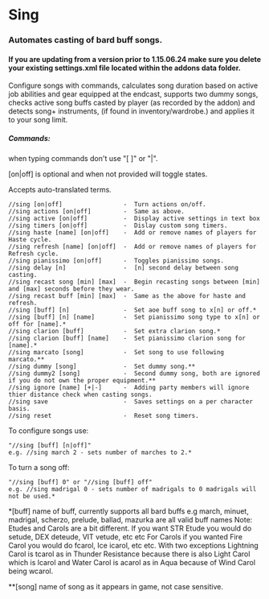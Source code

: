 # Sing
### Automates casting of bard buff songs.
#### If you are updating from a version prior to 1.15.06.24 make sure you delete your existing settings.xml file located within the addons data folder.
Configure songs with commands, calculates song duration based on active job abilities and gear equipped 
at the endcast, supports two dummy songs, checks active song buffs casted by player (as recorded by the addon) and detects song+ 
instruments, (if found in inventory/wardrobe.) and applies it to your song limit.

##### Commands: 
when typing commands don't use "[ ]" or "|". 

[on|off] is optional and when not provided will toggle states.

Accepts auto-translated terms.

	//sing [on|off]                 -  Turn actions on/off.
	//sing actions [on|off]         -  Same as above.
	//sing active [on|off]          -  Display active settings in text box
	//sing timers [on|off]          -  Dislay custom song timers.
	//sing haste [name] [on|off]    -  Add or remove names of players for Haste cycle.
	//sing refresh [name] [on|off]  -  Add or remove names of players for Refresh cycle.
	//sing pianissimo [on|off]      -  Toggles pianissimo songs.
	//sing delay [n]                -  [n] second delay between song casting.
	//sing recast song [min] [max]  -  Begin recasting songs between [min] and [max] seconds before they wear.
	//sing recast buff [min] [max]  -  Same as the above for haste and refresh.
    //sing [buff] [n]               -  Set aoe buff song to x[n] or off.*
	//sing [buff] [n] [name]        -  Set pianissimo song type to x[n] or off for [name].*
	//sing clarion [buff]           -  Set extra clarion song.*
	//sing clarion [buff] [name]    -  Set pianissimo clarion song for [name].*
	//sing marcato [song]           -  Set song to use following marcato.**
	//sing dummy [song]             -  Set dummy song.**
	//sing dummy2 [song]            -  Second dummy song, both are ignored if you do not own the proper equipment.**
	//sing ignore [name] [+|-]      -  Adding party members will ignore thier distance check when casting songs.
	//sing save                     -  Saves settings on a per character basis.
	//sing reset					-  Reset song timers.

To configure songs use:
	
	"//sing [buff] [n|off]" 
	e.g. //sing march 2 - sets number of marches to 2.*

To turn a song off:
	
	"//sing [buff] 0" or "//sing [buff] off"
	e.g. //sing madrigal 0 - sets number of madrigals to 0 madrigals will not be used.*
	
	
*[buff] name of buff, currently supports all bard buffs 
    e.g march, minuet, madrigal, scherzo, prelude, ballad, mazurka are all valid buff names
    Note: Etudes and Carols are a bit different. If you want STR Etude you would do setude, DEX deteude, VIT vetude, etc etc
          For Carols if you wanted Fire Carol you would do fcarol, Ice icarol, etc etc. With two exceptions Lightning Carol is tcarol as in Thunder Resistance because there is also Light Carol which is lcarol and Water Carol is acarol as in Aqua because of Wind Carol being wcarol.
	
**[song] name of song as it appears in game, not case sensitive.
